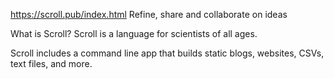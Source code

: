 https://scroll.pub/index.html
Refine, share and collaborate on ideas

What is Scroll?
Scroll is a language for scientists of all ages.

Scroll includes a command line app that builds static blogs, websites, CSVs, text files, and more.